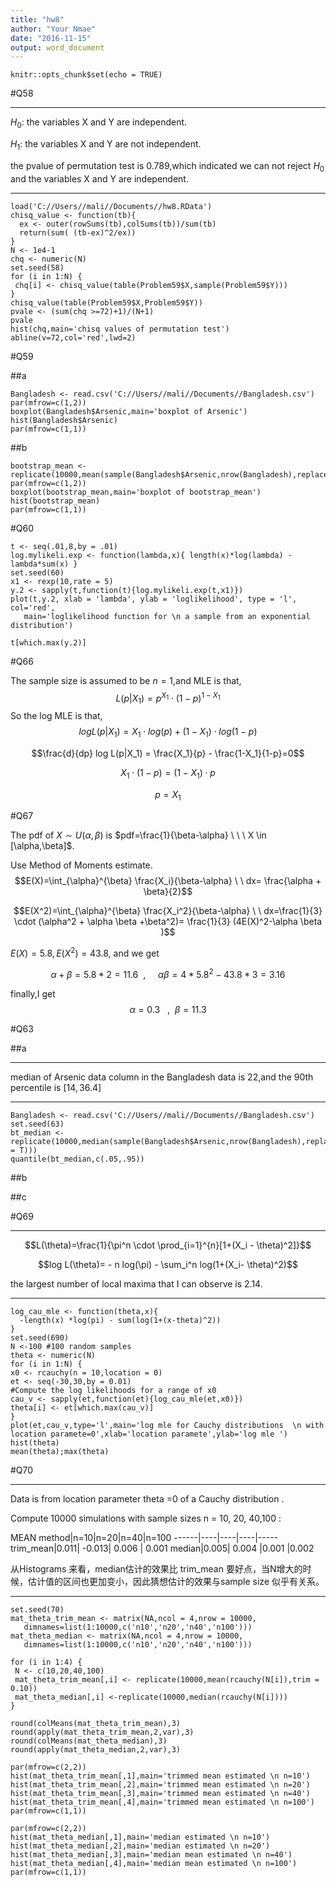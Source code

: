 ```yaml
---
title: "hw8"
author: "Your Nmae"
date: "2016-11-15"
output: word_document
---
```


```{r setup, include=FALSE}
knitr::opts_chunk$set(echo = TRUE)
```

#Q58

-----

$H_0:$ the variables X and Y are independent.


$H_1:$ the variables X and Y are not independent.

the pvalue of permutation test is 0.789,which indicated we can not reject $H_0$ and the variables X and Y are independent.

-----

```{r}
load('C://Users//mali//Documents//hw8.RData')
chisq_value <- function(tb){
  ex <- outer(rowSums(tb),colSums(tb))/sum(tb)
  return(sum( (tb-ex)^2/ex))
}
N <- 1e4-1
chq <- numeric(N)
set.seed(58)
for (i in 1:N) {
 chq[i] <- chisq_value(table(Problem59$X,sample(Problem59$Y)))
}
chisq_value(table(Problem59$X,Problem59$Y))
pvale <- (sum(chq >=72)+1)/(N+1)
pvale
hist(chq,main='chisq values of permutation test')
abline(v=72,col='red',lwd=2)
```

#Q59

##a

```{r}
Bangladesh <- read.csv('C://Users//mali//Documents//Bangladesh.csv')
par(mfrow=c(1,2))
boxplot(Bangladesh$Arsenic,main='boxplot of Arsenic')
hist(Bangladesh$Arsenic)
par(mfrow=c(1,1))
```

##b

```{r}
bootstrap_mean <- replicate(10000,mean(sample(Bangladesh$Arsenic,nrow(Bangladesh),replace=T)))
par(mfrow=c(1,2))
boxplot(bootstrap_mean,main='boxplot of bootstrap_mean')
hist(bootstrap_mean)
par(mfrow=c(1,1))

```

#Q60

```{r}
t <- seq(.01,8,by = .01)
log.mylikeli.exp <- function(lambda,x){ length(x)*log(lambda) - lambda*sum(x) }
set.seed(60)
x1 <- rexp(10,rate = 5)
y.2 <- sapply(t,function(t){log.mylikeli.exp(t,x1)})
plot(t,y.2, xlab = 'lambda', ylab = 'loglikelihood', type = 'l', col='red',
   main='loglikelihood function for \n a sample from an exponential distribution')

t[which.max(y.2)]
```

#Q66

The sample size is assumed to be $n=1$,and MLE is that, $$L(p|X_1)=p^{X_1} \cdot (1-p)^{1-X_1}$$
So the log MLE is that,
$$log L(p|X_1)  =  X_1 \cdot log(p) + (1-X_1) \cdot log(1-p)$$

$$\frac{d}{dp} log L(p|X_1)  =  \frac{X_1}{p} - \frac{1-X_1}{1-p}=0$$

$$X_1 \cdot (1-p) = (1-X_1) \cdot p$$

$$p=X_1$$


#Q67

The pdf of $X \sim U(\alpha,\beta)$ is $pdf=\frac{1}{\beta-\alpha} \ \ \ X \in [\alpha,\beta]$.


Use Method of Moments estimate.
$$E(X)=\int_{\alpha}^{\beta} \frac{X_i}{\beta-\alpha} \ \ dx= \frac{\alpha + \beta}{2}$$

$$E(X^2)=\int_{\alpha}^{\beta} \frac{X_i^2}{\beta-\alpha} \ \ dx=\frac{1}{3} \cdot (\alpha^2 + \alpha \beta +\beta^2)=  \frac{1}{3} (4E(X)^2-\alpha \beta )$$


$E(X)=5.8,E(X^2)=43.8$,  and we get 

$$\alpha + \beta =5.8*2=11.6 \ \  , \ \ \ \ \ \alpha \beta=4 * 5.8^2-43.8 * 3= 3.16$$

finally,I get $$\alpha=0.3\ \  \ , \ \ \beta=11.3$$

#Q63

##a

-----

median of Arsenic data column in the Bangladesh data is 22,and the  90th percentile is $[14,36.4]$

-----

```{r}
Bangladesh <- read.csv('C://Users//mali//Documents//Bangladesh.csv')
set.seed(63)
bt_median <- replicate(10000,median(sample(Bangladesh$Arsenic,nrow(Bangladesh),replace = T)))
quantile(bt_median,c(.05,.95))
```

##b


##c



#Q69

------

$$L(\theta)=\frac{1}{\pi^n \cdot \prod_{i=1}^{n}[1+(X_i - \theta)^2]}$$

$$log L(\theta)= - n log(\pi) - \sum_i^n log(1+(X_i- \theta)^2)$$


the largest number of local maxima that I can observe is 2.14. 

-----


```{r}
log_cau_mle <- function(theta,x){
  -length(x) *log(pi) - sum(log(1+(x-theta)^2))
}
set.seed(690)
N <-100 #100 random samples
theta <- numeric(N)
for (i in 1:N) {
x0 <- rcauchy(n = 10,location = 0)
et <- seq(-30,30,by = 0.01)
#Compute the log likelihoods for a range of x0
cau_v <- sapply(et,function(et){log_cau_mle(et,x0)})
theta[i] <- et[which.max(cau_v)]
}
plot(et,cau_v,type='l',main='log mle for Cauchy distributions  \n with location paramete=0',xlab='location paramete',ylab='log mle ')
hist(theta)
mean(theta);max(theta)

```


#Q70


-----

Data  is from location parameter theta =0 of a Cauchy distribution .

Compute 10000 simulations with sample sizes n = 10, 20, 40,100 :

MEAN
method|n=10|n=20|n=40|n=100
------|----|----|----|-----
trim_mean|0.011| -0.013| 0.006 | 0.001
median|0.005| 0.004 |0.001 |0.002 


从Histograms 来看，median估计的效果比 trim_mean 要好点，当N增大的时候，估计值的区间也更加变小，因此猜想估计的效果与sample size 似乎有关系。

-----

```{r}
set.seed(70)
mat_theta_trim_mean <- matrix(NA,ncol = 4,nrow = 10000,
   dimnames=list(1:10000,c('n10','n20','n40','n100')))
mat_theta_median <- matrix(NA,ncol = 4,nrow = 10000,
   dimnames=list(1:10000,c('n10','n20','n40','n100')))

for (i in 1:4) {
 N <- c(10,20,40,100)
 mat_theta_trim_mean[,i] <- replicate(10000,mean(rcauchy(N[i]),trim = 0.10))
 mat_theta_median[,i] <-replicate(10000,median(rcauchy(N[i])))
}

round(colMeans(mat_theta_trim_mean),3)
round(apply(mat_theta_trim_mean,2,var),3)
round(colMeans(mat_theta_median),3)
round(apply(mat_theta_median,2,var),3)

par(mfrow=c(2,2))
hist(mat_theta_trim_mean[,1],main='trimmed mean estimated \n n=10')
hist(mat_theta_trim_mean[,2],main='trimmed mean estimated \n n=20')
hist(mat_theta_trim_mean[,3],main='trimmed mean estimated \n n=40')
hist(mat_theta_trim_mean[,4],main='trimmed mean estimated \n n=100')
par(mfrow=c(1,1))

par(mfrow=c(2,2))
hist(mat_theta_median[,1],main='median estimated \n n=10')
hist(mat_theta_median[,2],main='median estimated \n n=20')
hist(mat_theta_median[,3],main='median mean estimated \n n=40')
hist(mat_theta_median[,4],main='median mean estimated \n n=100')
par(mfrow=c(1,1))
```

